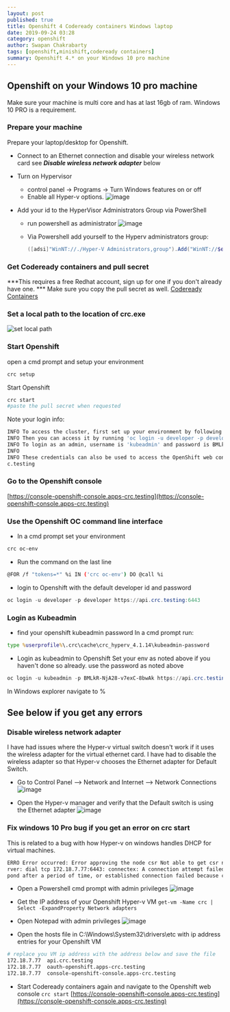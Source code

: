 ```yaml
---
layout: post
published: true
title: Openshift 4 Codeready containers Windows laptop
date: 2019-09-24 03:28
category: openshift
author: Swapan Chakrabarty
tags: [openshift,minishift,codeready containers]
summary: Openshift 4.* on your Windows 10 pro machine
---
```

## Openshift on your Windows 10 pro machine

Make sure your machine is multi core and has at last 16gb of ram.
Windows 10 PRO is a requirement.

### Prepare your machine

Prepare your laptop/desktop for Openshift.

* Connect to an Ethernet connection and disable your wireless network card
see ***Disable wireless network adapter*** below

* Turn on Hypervisor
  * control panel -> Programs -> Turn Windows features on or off
  * Enable all Hyper-v options.
 ![image](https://user-images.githubusercontent.com/10190444/65516620-50ef1680-deaf-11e9-8922-9eba64bf4923.png)

* Add your id to the HyperVisor Administrators Group via PowerShell
  * run powershell as administrator
     ![image](https://user-images.githubusercontent.com/10190444/65521387-2739ed80-deb7-11e9-8a51-e5756e708d96.png)
  * Via Powershell add yourself to the Hyperv administrators group:

     ```powershell
     ([adsi]"WinNT://./Hyper-V Administrators,group").Add("WinNT://$env:UserDomain/$env:Username,user")
     ```

### Get Codeready containers and pull secret

***This requires a free Redhat account, sign up for one if you don't already have one.
*** Make sure you copy the pull secret as well.
[Codeready Containers](https://cloud.redhat.com/openshift/install/crc/installer-provisioned?intcmp=7013a000002CtetAAC)

### Set a local path to the location of crc.exe

![set local path](https://user-images.githubusercontent.com/10190444/65509159-d23ead00-de9f-11e9-924e-0387be562ac3.png)

### Start Openshift

open a cmd prompt and setup your environment

```bash
crc setup
```

Start Openshift

```bash
crc start
#paste the pull secret when requested
```

Note your login info:

```bash
INFO To access the cluster, first set up your environment by following 'crc oc-env' instructions
INFO Then you can access it by running 'oc login -u developer -p developer https://api.crc.testing:6443'
INFO To login as an admin, username is 'kubeadmin' and password is BMLkR-NjA28-v7exC-8bwAk
INFO
INFO These credentials can also be used to access the OpenShift web console at https://console-openshift-console.apps-cr
c.testing
```

### Go to the Openshift console

[https://console-openshift-console.apps-crc.testing](https://console-openshift-console.apps-crc.testing)

### Use the Openshift OC command line interface

* In a cmd prompt set your environment

```powershell
crc oc-env
```

* Run the command on the last line

```bash
@FOR /f "tokens=*" %i IN ('crc oc-env') DO @call %i
```

* login to Openshift with the default developer id and password

```powershell
oc login -u developer -p developer https://api.crc.testing:6443
```

### Login as Kubeadmin

* find your openshift kubeadmin password
In a cmd prompt run:

```bat
type %userprofile%\.crc\cache\crc_hyperv_4.1.14\kubeadmin-password
```

* Login as kubeadmin to Openshift
Set your env as noted above if you haven't done so already.
use the password as noted above

```powershell
oc login -u kubeadmin -p BMLkR-NjA28-v7exC-8bwAk https://api.crc.testing:6443
```

In Windows explorer navigate to %

## See below if you get any errors

### Disable wireless network adapter

I have had issues where the Hyper-v virtual switch doesn't work if it uses the wireless adapter for the virtual ethernet card.
I have had to disable the wireless adapter so that Hyper-v chooses the Ethernet adapter for Default Switch.

* Go to Control Panel --> Network and Internet --> Network Connections
![image](https://user-images.githubusercontent.com/10190444/65515072-94945100-deac-11e9-80d3-efdb4a4a73d2.png)

* Open the Hyper-v manager and verify that the Default switch is using the Ethernet adapter
![image](https://user-images.githubusercontent.com/10190444/65515299-0a98b800-dead-11e9-857f-6e95eabfc7c3.png)

### Fix windows 10 Pro bug if you get an error on crc start

This is related to a bug with how Hyper-v on windows handles DHCP for virtual machines.

```bash
ERRO Error occurred: Error approving the node csr Not able to get csr names (exit status 1 : Unable to connect to the se
rver: dial tcp 172.18.7.77:6443: connectex: A connection attempt failed because the connected party did not properly res
pond after a period of time, or established connection failed because connected host has failed to respond.
```  

* Open a Powershell cmd prompt with admin privileges
![image](https://user-images.githubusercontent.com/10190444/65512344-05386f00-dea7-11e9-9e92-6b69f02376d6.png)

* Get the IP address of your Openshift Hyper-v VM
```get-vm -Name crc | Select -ExpandProperty Network adapters```

* Open Notepad with admin privileges
![image](https://user-images.githubusercontent.com/10190444/65511982-60b62d00-dea6-11e9-8770-d569f8c7c30f.png)

* Open the hosts file in C:\Windows\System32\drivers\etc with ip address entries for your Openshift VM

```bash
# replace you VM ip address with the address below and save the file
172.18.7.77  api.crc.testing
172.18.7.77  oauth-openshift.apps-crc.testing
172.18.7.77  console-openshift-console.apps-crc.testing
```

* Start Codeready containers again and navigate to the Openshift web console
```crc start```
[https://console-openshift-console.apps-crc.testing](https://console-openshift-console.apps-crc.testing)
